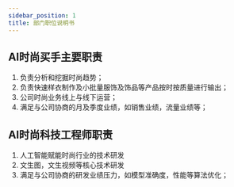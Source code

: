```yaml
---
sidebar_position: 1
title: 部门职位说明书
---
```


## AI时尚买手主要职责
1. 负责分析和挖掘时尚趋势；
2. 负责快速样衣制作及小批量服饰及饰品等产品按时按质量进行输出；
3. 公司时尚业务线上与线下运营；
4. 满足与公司协商的月及季度业绩，如销售业绩，流量业绩等；

## AI时尚科技工程师职责
1. 人工智能赋能时尚行业的技术研发
2. 文生图，文生视频等核心技术研发
3. 满足与公司协商的研发业绩压力，如模型准确度，性能等算法优化；